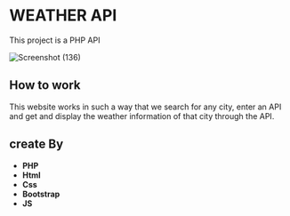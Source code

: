 # WEATHER API
This project is a PHP API

![Screenshot (136)](https://github.com/user-attachments/assets/2b24de8a-42ea-4904-82f6-bc641477f098)
## How to work
This website works in such a way that we search for any city, enter an API and get and display the weather information of that city through the API.
## create By
- **PHP**
- **Html**
- **Css**
- **Bootstrap**
- **JS**

